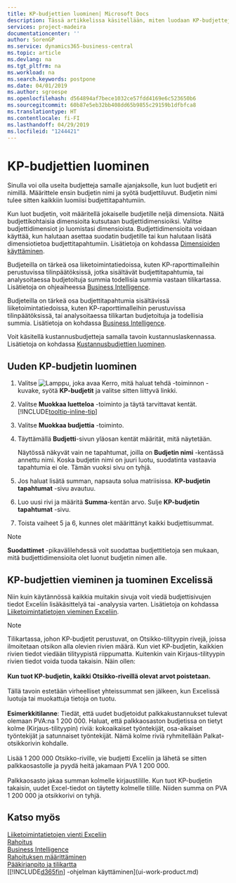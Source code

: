 ```yaml
---
title: KP-budjettien luominen| Microsoft Docs
description: Tässä artikkelissa käsitellään, miten luodaan KP-budjetteja ennustamaan erilaisia taloudellisia toimintoja ja miten dimensiot määritetään liiketoimintatietoja varten.
services: project-madeira
documentationcenter: ''
author: SorenGP
ms.service: dynamics365-business-central
ms.topic: article
ms.devlang: na
ms.tgt_pltfrm: na
ms.workload: na
ms.search.keywords: postpone
ms.date: 04/01/2019
ms.author: sgroespe
ms.openlocfilehash: d564894af7bece1032ce57fdd4169e6c523650b6
ms.sourcegitcommit: 60b87e5eb32bb408dd65b9855c29159b1dfbfca8
ms.translationtype: HT
ms.contentlocale: fi-FI
ms.lasthandoff: 04/29/2019
ms.locfileid: "1244421"
---
```

# <a name="create-gl-budgets"></a>KP-budjettien luominen
Sinulla voi olla useita budjetteja samalle ajanjaksolle, kun luot budjetit eri nimillä. Määrittele ensin budjetin nimi ja syötä budjettiluvut. Budjetin nimi tulee sitten kaikkiin luomiisi budjettitapahtumiin.  

 Kun luot budjetin, voit määritellä jokaiselle budjetille neljä dimensiota. Näitä budjettikohtaisia dimensioita kutsutaan budjettidimensioiksi. Valitse budjettidimensiot jo luomistasi dimensioista. Budjettidimensioita voidaan käyttää, kun halutaan asettaa suodatin budjetille tai kun halutaan lisätä dimensiotietoa budjettitapahtumiin. Lisätietoja on kohdassa [Dimensioiden käyttäminen](finance-dimensions.md).

 Budjeteilla on tärkeä osa liiketoimintatiedoissa, kuten KP-raporttimalleihin perustuvissa tilinpäätöksissä, jotka sisältävät budjettitapahtumia, tai analysoitaessa budjetoituja summia todellisia summia vastaan tilikartassa. Lisätietoja on ohjeaiheessa [Business Intelligence](bi.md).

 Budjeteilla on tärkeä osa budjettitapahtumia sisältävissä liiketoimintatiedoissa, kuten KP-raporttimalleihin perustuvissa tilinpäätöksissä, tai analysoitaessa tilikartan budjetoituja ja todellisia summia. Lisätietoja on kohdassa [Business Intelligence](bi.md).

Voit käsitellä kustannusbudjetteja samalla tavoin kustannuslaskennassa. Lisätietoja on kohdassa [Kustannusbudjettien luominen](finance-create-cost-budgets.md).    

## <a name="to-create-a-new-gl-budget"></a>Uuden KP-budjetin luominen  
1. Valitse ![Lamppu, joka avaa Kerro, mitä haluat tehdä -toiminnon](media/ui-search/search_small.png "Kerro, mitä haluat tehdä") -kuvake, syötä **KP-budjetit** ja valitse sitten liittyvä linkki.  
2. Valitse **Muokkaa luetteloa** -toiminto ja täytä tarvittavat kentät. [!INCLUDE[tooltip-inline-tip](includes/tooltip-inline-tip_md.md)]  
3. Valitse **Muokkaa budjettia** -toiminto.
4. Täyttämällä **Budjetti**-sivun yläosan kentät määrität, mitä näytetään.  

    Näytössä näkyvät vain ne tapahtumat, joilla on **Budjetin nimi** -kentässä annettu nimi. Koska budjetin nimi on juuri luotu, suodatinta vastaavia tapahtumia ei ole. Tämän vuoksi sivu on tyhjä.  
5. Jos haluat lisätä summan, napsauta solua matriisissa. **KP-budjetin tapahtumat** -sivu avautuu.  
6. Luo uusi rivi ja määritä **Summa**-kentän arvo. Sulje **KP-budjetin tapahtumat** -sivu.  
7. Toista vaiheet 5 ja 6, kunnes olet määrittänyt kaikki budjettisummat.  

> [!NOTE]  
>  **Suodattimet** -pikavälilehdessä voit suodattaa budjettitietoja sen mukaan, mitä budjettidimensioita olet luonut budjetin nimen alle.

## <a name="exporting-and-importing-gl-budgets-with-excel"></a>KP-budjettien vieminen ja tuominen Excelissä
Niin kuin käytännössä kaikkia muitakin sivuja voit viedä budjettisivujen tiedot Exceliin lisäkäsittelyä tai -analyysia varten. Lisätietoja on kohdassa [Liiketoimintatietojen vieminen Exceliin](about-export-data.md).

> [!NOTE]
> Tilikartassa, johon KP-budjetit perustuvat, on Otsikko-tilityypin rivejä, joissa ilmoitetaan otsikon alla olevien rivien määrä. Kun viet KP-budjetin, kaikkien rivien tiedot viedään tilityypistä riippumatta. Kuitenkin vain Kirjaus-tilityypin rivien tiedot voida tuoda takaisin. Näin ollen: <br /><br /> **Kun tuot KP-budjetin, kaikki Otsikko-riveillä olevat arvot poistetaan.** <br /><br /> Tällä tavoin estetään virheelliset yhteissummat sen jälkeen, kun Excelissä luotuja tai muokattuja tietoja on tuotu.<br /><br /> **Esimerkkitilanne**: Tiedät, että uudet budjetoidut palkkakustannukset tulevat olemaan PVA:na 1 200 000. Haluat, että palkkaosaston budjetissa on tietyt kolme (Kirjaus-tilityypin) riviä: kokoaikaiset työntekijät, osa-aikaiset työntekijät ja satunnaiset työntekijät. Nämä kolme riviä ryhmitellään Palkat-otsikkorivin kohdalle.<br /><br />Lisää 1 200 000 Otsikko-riville, vie budjetti Exceliin ja lähetä se sitten palkkaosastolle ja pyydä heitä jakamaan PVA 1 200 000.<br /><br /> Palkkaosasto jakaa summan kolmelle kirjaustilille. Kun tuot KP-budjetin takaisin, uudet Excel-tiedot on täytetty kolmelle tilille. Niiden summa on PVA 1 200 000 ja otsikkorivi on tyhjä.

## <a name="see-also"></a>Katso myös
[Liiketoimintatietojen vienti Exceliin](about-export-data.md)  
[Rahoitus](finance.md)  
[Business Intelligence](bi.md)  
[Rahoituksen määrittäminen](finance-setup-finance.md)  
[Pääkirjanpito ja tilikartta](finance-general-ledger.md)  
[[!INCLUDE[d365fin](includes/d365fin_md.md)] -ohjelman käyttäminen](ui-work-product.md)  

